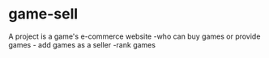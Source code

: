 # game-sell
A project is a game's e-commerce website -who can buy games or provide games - add games as a seller -rank games
